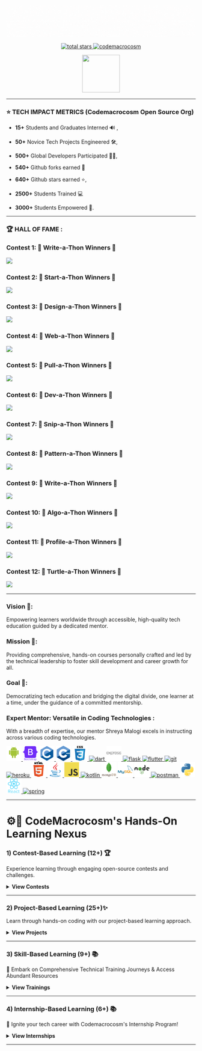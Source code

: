 

<!--

**Here are some ideas to get you started:**

🙋‍♀️ A short introduction - what is your organization all about?
🌈 Contribution guidelines - how can the community get involved?
👩‍💻 Useful resources - where can the community find your docs? Is there anything else the community should know?
🍿 Fun facts - what does your team eat for breakfast?
🧙 Remember, you can do mighty things with the power of [Markdown](https://docs.github.com/github/writing-on-github/getting-started-with-writing-and-formatting-on-github/basic-writing-and-formatting-syntax)
-->


![banner](https://github.com/CodeMacrocosm/.github/blob/main/profile/cm%20banner%20gif.gif)

<!--📛BADGES / 🌐WEBSITE: https://github.com/DenverCoder1/custom-icon-badges -->


<p align="center">
  
  <a href="https://github.com/CodeMacrocosm?tab=repositories&sort=stargazers">
    <img alt="total stars" title="Total stars on GitHub" src="https://img.shields.io/github/stars/CodeMacrocosm?color=007acc&labelColor=0055aa&style=for-the-badge&logo=person-add&label=Stars&logoColor=white"/>
  </a>


 

  <!--👀VIEWS / 🌐WEBSITE: https://github.com/antonkomarev/github-profile-views-counter -->
  <a href="https://github.com/codemacrocosm?tab=Profile Views">
    <img src="https://komarev.com/ghpvc/?username=codemacrocosmi&label=Profile%20views&color=007acc&style=for-the-badge" alt="codemacrocosm" />
   </a>
   
</p>



<!--🖼️OCTOCAT-->
<p align="center">
<img src="https://media.giphy.com/media/IP7sarl7C5lSFCw9rG/giphy.gif"  width="100px" height="100px"></p>

---
### ⭐️ TECH IMPACT METRICS (Codemacrocosm Open Source Org)

- **15+** Students and Graduates Interned 🔊 ,

- **50+** Novice Tech Projects Engineered 🛠️,

- **500+** Global Developers Participated 👨‍💻,
  
- **540+** Github forks earned 🍴

- **640+** Github stars earned ⭐️,

- **2500+** Students Trained 💻

- **3000+** Students Empowered 🚀.



---

<p align="center">




###  🏆 HALL OF FAME : 

  ###  Contest 1: 🥇 Write-a-Thon Winners 🥇

  <a href="https://github.com/codeMacrocosm/Write-a-Thon-20/graphs/contributors">
    <img src="https://contrib.rocks/image?repo=codeMacrocosm/Write-a-Thon-20" />
  </a>


  ###  Contest 2: 🥇 Start-a-Thon Winners 🥇
  <a href="https://github.com/codeMacrocosm/Start-a-Thon-20/graphs/contributors">
    <img src="https://contrib.rocks/image?repo=codeMacrocosm/Start-a-Thon-20" />
  </a>



  ### Contest 3: 🥇 Design-a-Thon Winners 🥇
  <a href="https://github.com/codeMacrocosm/Design-a-Thon-20/graphs/contributors">
    <img src="https://contrib.rocks/image?repo=codeMacrocosm/Design-a-Thon-20" />
  </a>

  ###  Contest 4: 🥇 Web-a-Thon Winners 🥇
  <a href="https://github.com/codeMacrocosm/Web-a-Thon-20/graphs/contributors">
    <img src="https://contrib.rocks/image?repo=codeMacrocosm/Web-a-Thon-20" />
  </a>



  ###  Contest 5: 🥇 Pull-a-Thon Winners 🥇
  <a href="https://github.com/codeMacrocosm/Pull-a-Thon-21/graphs/contributors">
    <img src="https://contrib.rocks/image?repo=codeMacrocosm/Pull-a-Thon-21" />
  </a>

  ###  Contest 6: 🥇 Dev-a-Thon Winners 🥇
  <a href="https://github.com/codeMacrocosm/Dev-a-Thon-21/graphs/contributors">
    <img src="https://contrib.rocks/image?repo=codeMacrocosm/Dev-a-Thon-21" />
  </a>

  ###  Contest 7: 🥇 Snip-a-Thon Winners 🥇
  <a href="https://github.com/codeMacrocosm/Snip-a-Thon-21/graphs/contributors">
    <img src="https://contrib.rocks/image?repo=codeMacrocosm/Snip-a-Thon-21" />
  </a>

  ###  Contest 8: 🥇 Pattern-a-Thon Winners 🥇
  <a href="https://github.com/codeMacrocosm/Pattern-a-Thon-22/graphs/contributors">
    <img src="https://contrib.rocks/image?repo=codeMacrocosm/Pattern-a-Thon-22" />
  </a>

  ###  Contest 9: 🥇 Write-a-Thon Winners 🥇
  <a href="https://github.com/codeMacrocosm/Vocab-a-Thon-22/graphs/contributors">
    <img src="https://contrib.rocks/image?repo=codeMacrocosm/Vocab-a-Thon-22" />
  </a>

  ###  Contest 10: 🥇 Algo-a-Thon Winners 🥇
  <a href="https://github.com/codeMacrocosm/Algo-a-Thon-22/graphs/contributors">
    <img src="https://contrib.rocks/image?repo=codeMacrocosm/Algo-a-Thon-22" />
  </a>

  ###  Contest 11: 🥇 Profile-a-Thon Winners 🥇
  <a href="https://github.com/codeMacrocosm/Profile-a-Thon-22/graphs/contributors">
    <img src="https://contrib.rocks/image?repo=codeMacrocosm/Profile-a-Thon-22" />
  </a>

  ###  Contest 12: 🥇 Turtle-a-Thon Winners 🥇
  <a href="https://github.com/codeMacrocosm/Turtle-a-Thon-23/graphs/contributors">
    <img src="https://contrib.rocks/image?repo=codeMacrocosm/Turtle-a-Thon-23" />
  </a>

</details>



</div>

---

<h3 align="left">  Vision 🌟: </h3> Empowering learners worldwide through accessible, high-quality tech education guided by a dedicated mentor.

<h3 align="left"> Mission 🚀: </h3> Providing comprehensive, hands-on courses personally crafted and led by the technical leadership to foster skill development and career growth for all.

<h3 align="left">  Goal 🎯: </h3> Democratizing tech education and bridging the digital divide, one learner at a time, under the guidance of a committed mentorship.

<h3 align="left"> Expert Mentor: Versatile in Coding Technologies :</h3>

With a breadth of expertise, our mentor Shreya Malogi excels in instructing across various coding technologies.

<p align="left"> <a href="https://developer.android.com" target="_blank" rel="noreferrer"> <img src="https://raw.githubusercontent.com/devicons/devicon/master/icons/android/android-original-wordmark.svg" alt="android" width="40" height="40"/> </a> <a href="https://getbootstrap.com" target="_blank" rel="noreferrer"> <img src="https://raw.githubusercontent.com/devicons/devicon/master/icons/bootstrap/bootstrap-plain-wordmark.svg" alt="bootstrap" width="40" height="40"/> </a> <a href="https://www.cprogramming.com/" target="_blank" rel="noreferrer"> <img src="https://raw.githubusercontent.com/devicons/devicon/master/icons/c/c-original.svg" alt="c" width="40" height="40"/> </a> <a href="https://www.w3schools.com/cpp/" target="_blank" rel="noreferrer"> <img src="https://raw.githubusercontent.com/devicons/devicon/master/icons/cplusplus/cplusplus-original.svg" alt="cplusplus" width="40" height="40"/> </a> <a href="https://www.w3schools.com/css/" target="_blank" rel="noreferrer"> <img src="https://raw.githubusercontent.com/devicons/devicon/master/icons/css3/css3-original-wordmark.svg" alt="css3" width="40" height="40"/> </a> <a href="https://dart.dev" target="_blank" rel="noreferrer"> <img src="https://www.vectorlogo.zone/logos/dartlang/dartlang-icon.svg" alt="dart" width="40" height="40"/> </a> <a href="https://expressjs.com" target="_blank" rel="noreferrer"> <img src="https://raw.githubusercontent.com/devicons/devicon/master/icons/express/express-original-wordmark.svg" alt="express" width="40" height="40"/> </a> <a href="https://flask.palletsprojects.com/" target="_blank" rel="noreferrer"> <img src="https://www.vectorlogo.zone/logos/pocoo_flask/pocoo_flask-icon.svg" alt="flask" width="40" height="40"/> </a> <a href="https://flutter.dev" target="_blank" rel="noreferrer"> <img src="https://www.vectorlogo.zone/logos/flutterio/flutterio-icon.svg" alt="flutter" width="40" height="40"/> </a> <a href="https://git-scm.com/" target="_blank" rel="noreferrer"> <img src="https://www.vectorlogo.zone/logos/git-scm/git-scm-icon.svg" alt="git" width="40" height="40"/> </a> <a href="https://heroku.com" target="_blank" rel="noreferrer"> <img src="https://www.vectorlogo.zone/logos/heroku/heroku-icon.svg" alt="heroku" width="40" height="40"/> </a> <a href="https://www.w3.org/html/" target="_blank" rel="noreferrer"> <img src="https://raw.githubusercontent.com/devicons/devicon/master/icons/html5/html5-original-wordmark.svg" alt="html5" width="40" height="40"/> </a> <a href="https://www.java.com" target="_blank" rel="noreferrer"> <img src="https://raw.githubusercontent.com/devicons/devicon/master/icons/java/java-original.svg" alt="java" width="40" height="40"/> </a> <a href="https://developer.mozilla.org/en-US/docs/Web/JavaScript" target="_blank" rel="noreferrer"> <img src="https://raw.githubusercontent.com/devicons/devicon/master/icons/javascript/javascript-original.svg" alt="javascript" width="40" height="40"/> </a> <a href="https://kotlinlang.org" target="_blank" rel="noreferrer"> <img src="https://www.vectorlogo.zone/logos/kotlinlang/kotlinlang-icon.svg" alt="kotlin" width="40" height="40"/> </a> <a href="https://www.mongodb.com/" target="_blank" rel="noreferrer"> <img src="https://raw.githubusercontent.com/devicons/devicon/master/icons/mongodb/mongodb-original-wordmark.svg" alt="mongodb" width="40" height="40"/> </a> <a href="https://www.mysql.com/" target="_blank" rel="noreferrer"> <img src="https://raw.githubusercontent.com/devicons/devicon/master/icons/mysql/mysql-original-wordmark.svg" alt="mysql" width="40" height="40"/> </a> <a href="https://nodejs.org" target="_blank" rel="noreferrer"> <img src="https://raw.githubusercontent.com/devicons/devicon/master/icons/nodejs/nodejs-original-wordmark.svg" alt="nodejs" width="40" height="40"/> </a> <a href="https://postman.com" target="_blank" rel="noreferrer"> <img src="https://www.vectorlogo.zone/logos/getpostman/getpostman-icon.svg" alt="postman" width="40" height="40"/> </a> <a href="https://www.python.org" target="_blank" rel="noreferrer"> <img src="https://raw.githubusercontent.com/devicons/devicon/master/icons/python/python-original.svg" alt="python" width="40" height="40"/> </a> <a href="https://reactjs.org/" target="_blank" rel="noreferrer"> <img src="https://raw.githubusercontent.com/devicons/devicon/master/icons/react/react-original-wordmark.svg" alt="react" width="40" height="40"/> </a> <a href="https://spring.io/" target="_blank" rel="noreferrer"> <img src="https://www.vectorlogo.zone/logos/springio/springio-icon.svg" alt="spring" width="40" height="40"/> </a> </p>

---

# ⚙️🧠 CodeMacrocosm's Hands-On Learning Nexus

### 1) Contest-Based Learning (12+) 🏆

Experience learning through engaging open-source contests and challenges.

<details>
  <summary><strong>View Contests </strong></summary>

- **Contest 1: [🏆 Write-a-Thon-20](https://github.com/CodeMacrocosm/Write-a-Thon-20)**
  - 🌟 Unleash the Creative Power of Magic Words
  - Stars: 11, Forks: 3, Contributors: 10

- **Contest 2: [🌟 Start-a-Thon-20](https://github.com/CodeMacrocosm/Start-a-Thon-20)**
  - 🌟 The Hello World Spectacular Extravaganza
  - Stars: 11, Forks: 6, Contributors: 32

- **Contest 3: [💻 Design-a-Thon-20](https://github.com/CodeMacrocosm/Design-a-Thon-20)**
  - 🌟 Storyteller's Canvas - Design Your Narrative
  - Stars: 12, Forks: 10, Contributors: 9

- **Contest 4: [🌐 Web-a-Thon-20](https://github.com/CodeMacrocosm/Web-a-Thon-20)**
  - 🌟 Ultimate Web Development Showdown!
  - Stars: 38, Forks: 127, Contributors: 120

- **Contest 5: [🚀 Pull-a-Thon-21](https://github.com/CodeMacrocosm/Pull-a-Thon-21)**
  - 🌟 Entry Point to Open Source Collaboration!
  - Stars: 25, Forks: 117, Contributors: 135

- **Contest 6: [✂️ Dev-a-Thon-21](https://github.com/CodeMacrocosm/Dev-a-Thon-21)**
  - 🌟 Your Gateway to Express Your Dev Journey!
  - Stars: 10, Forks: 30, Contributors: 31

- **Contest 7: [🌟 Snip-a-Thon-21](https://github.com/CodeMacrocosm/Snip-a-Thon-21)**
  - 🌟 Code Brilliance, One Snippet at a Time!
  - Stars: 11, Forks: 32, Contributors: 28

- **Contest 8: [📖 Vocab-a-Thon-22](https://github.com/CodeMacrocosm/Vocab-a-Thon-22)**
  - 🌟 Your Passport to Word Wonderland!
  - Stars: 26, Forks: 31, Contributors: 33

- **Contest 9: [💻 Pattern-a-Thon-22](https://github.com/CodeMacrocosm/Pattern-a-Thon-22)**
  - 🌟 Artistic Expressive Canvas in Code
  - Stars: 27, Forks: 39, Contributors: 39

- **Contest 10: [🌐 Algo-a-Thon-22](https://github.com/CodeMacrocosm/Algo-a-Thon-22)**
  - 🌟 Ingeniously Crafting Algorithms Anew
  - Stars: 35, Forks: 78, Contributors: 83

- **Contest 11: [✨ Turtle-a-Thon-23](https://github.com/CodeMacrocosm/Turtle-a-Thon-23)**
  - 🌟 Explore Turtle Graphics Bliss...
  - Stars: 8, Forks: 8, Contributors: 8

</details>

---

### 2) Project-Based Learning (25+)✨

Learn through hands-on coding with our project-based learning approach.

<details>
  <summary><strong> View Projects </strong></summary>


### 🚀 Welcome to Our Coding Universe! 🌌

At CodeMacrocosm, we believe in hands-on learning that propels your coding journey to new heights. Led by our visionary Technical Director, we're on a mission to revolutionize the way you learn and engage with technology. With a diverse array of projects, mentorship programs, and workshops, we're here to empower you to unleash your full potential in the world of coding.


Ready to embark on an epic coding journey? Join us and let's code the future together! 🚀✨


### Here are the Projects Led by Our Technical Director during Masterclass sessions for various batches

1. **[Pandemic Alert](https://github.com/CodeMacrocosm/Pandemic-Alert)**
   - **🎯 Learning Outcome:** Create a real-time pandemic alert system.
   - **💻 Tech Stack:** Python
   - **⭐ Stats:** 13 Stars, 1 Fork

2. **[Text-to-Speech (TTS)](https://github.com/CodeMacrocosm/TTS)**
   - **🔊 Learning Outcome:** Convert text into speech.
   - **💻 Tech Stack:** Python
   - **⭐ Stats:** 13 Stars, 1 Fork

3. **[Bio Data](https://github.com/CodeMacrocosm/Bio-Data)**
   - **📝 Learning Outcome:** Create and manage biodata.
   - **💻 Tech Stack:** HTML
   - **⭐ Stats:** 12 Stars, 2 Forks

4. **[Teal Minimal Portfolio](https://github.com/CodeMacrocosm/Teal-Minimal-Portfolio)**
   - **🎨 Learning Outcome:** Design a minimalistic portfolio.
   - **💻 Tech Stack:** HTML, CSS
   - **⭐ Stats:** 13 Stars, 2 Forks

5. **[Tinder for Dogs](https://github.com/CodeMacrocosm/tindog)**
   - **🐶 Learning Outcome:** Develop a dog matching app.
   - **💻 Tech Stack:** HTML, CSS, Bootstrap
   - **⭐ Stats:** 12 Stars, 1 Fork

6. **[Polka Dot](https://github.com/CodeMacrocosm/the_hirst_painting)**
   - **🔵 Learning Outcome:** Create polka dot patterns.
   - **💻 Tech Stack:** Turtle GUI (Python)
   - **⭐ Stats:** 14 Stars, 2 Forks

7. **[Spirograph](https://github.com/CodeMacrocosm/spirograph)**
   - **🌀 Learning Outcome:** Create intricate spirograph patterns.
   - **💻 Tech Stack:** Turtle GUI (Python)
   - **⭐ Stats:** 17 Stars, 3 Forks

8. **[Doraemon](https://github.com/CodeMacrocosm/doraemon)**
   - **🤖 Learning Outcome:** Draw the character Doraemon.
   - **💻 Tech Stack:** Turtle GUI (Python)
   - **⭐ Stats:** 14 Stars, 3 Forks

9. **[Among Us Tribute](https://github.com/CodeMacrocosm/among-us)**
   - **👾 Learning Outcome:** Create a tribute to the game Among Us.
   - **💻 Tech Stack:** Turtle GUI (Python)
   - **⭐ Stats:** 11 Stars, 1 Fork

10. **[Drums Kit](https://github.com/CodeMacrocosm/drums-app)**
    - **🥁 Learning Outcome:** Create an interactive drums kit.
    - **💻 Tech Stack:** HTML, CSS, JavaScript
    - **⭐ Stats:** 14 Stars, 1 Fork

11. **[Dice Game](https://github.com/CodeMacrocosm/Dice-game)**
    - **🎲 Learning Outcome:** Implement a simple dice game.
    - **💻 Tech Stack:** HTML, CSS, JavaScript
    - **⭐ Stats:** 13 Stars, 1 Fork

12. **[Favicon Fetcher](https://github.com/CodeMacrocosm/favicon-fetcher)**
    - **🌐 Learning Outcome:** Fetch favicons from websites.
    - **💻 Tech Stack:** HTML, CSS, JavaScript
    - **⭐ Stats:** 10 Stars, 1 Fork

13. **[Kanye Quotes Generator](https://github.com/CodeMacrocosm/kanye-quotes-generator)**
    - **🎤 Learning Outcome:** Generate random Kanye West quotes using an API.
    - **💻 Tech Stack:** JavaScript (API)
    - **⭐ Stats:** 12 Stars, 1 Fork

14. **[Real-time ISS Tracker](https://github.com/CodeMacrocosm/Real-time-ISS-Tracker)**
    - **🌍 Learning Outcome:** Track the International Space Station in real-time.
    - **💻 Tech Stack:** Python, Tkinter
    - **⭐ Stats:** 12 Stars, 1 Fork

15. **[Flask API Integration](https://github.com/CodeMacrocosm/Flask-API-Integration)**
    - **🚀 Learning Outcome:** Integrate APIs into Flask applications.
    - **💻 Tech Stack:** Python, Flask
    - **⭐ Stats:** 10 Stars, 1 Fork

16. **[Miles to Kilometers Converter](https://github.com/CodeMacrocosm/miles-to-km-converter)**
    - **➡️🚶 Learning Outcome:** Build a converter for miles to kilometers.
    - **💻 Tech Stack:** Tkinter (Python)
    - **⭐ Stats:** 13 Stars, 1 Fork

17. **[I Am Rich App](https://github.com/CodeMacrocosm/rich-app)**
    - **💰 Learning Outcome:** Create a simple "I Am Rich" app.
    - **💻 Tech Stack:** Flutter
    - **⭐ Stats:** 13 Stars, 1 Fork

18. **[BizCard App](https://github.com/CodeMacrocosm/bizcard-app)**
    - **📇 Learning Outcome:** Create a business card app.
    - **💻 Tech Stack:** Flutter
    - **⭐ Stats:** 13 Stars, 1 Fork

19. **[Responsive Side Panel](https://github.com/CodeMacrocosm/Responsive-Side-Panel)**
    - **💻 Learning Outcome:** Create a responsive side panel for websites.
    - **💻 Tech Stack:** HTML, CSS, JavaScript
    - **⭐ Stats:** Not available

20. **[Automated Personalized Email](https://github.com/CodeMacrocosm/Automated-personalized-Email)**
    - **✉️ Learning Outcome:** Automate personalized email sending using Python and SMTP.
    - **💻 Tech Stack:** Python, SMTP
    - **⭐ Stats:** 13 Stars

21. **[Birthday Wisher App](https://github.com/CodeMacrocosm/BGC-app)**
    - **🎈 Learning Outcome:** Create an app for automating birthday wishes.
    - **💻 Tech Stack:** Not available
    - **⭐ Stats:** 14 Stars

22. **[The Pomodoro](https://github.com/CodeMacrocosm/the-pomodoro)**
    - **⏰ Learning Outcome:** Implement the Pomodoro Technique in a web app.
    - **💻 Tech Stack:** Not available
    - **⭐ Stats:** 12 Stars

23. **[MP4 to GIF Converter](https://github.com/CodeMacrocosm/mp4-to-gif)**
    - **🎞️ Learning Outcome:** Convert MP4 videos to GIFs.
    - **💻 Tech Stack:** Not available
    - **⭐ Stats:** 13 Stars, 2 Forks

24. **[URL Shortener](https://github.com/CodeMacrocosm/URL-shortener)**
    - **🔗 Learning Outcome:** Create a URL shortener service.
    - **💻 Tech Stack:** Not available
    - **⭐ Stats:** 13 Stars

25. **[Indian Flag](https://github.com/CodeMacrocosm/Indian_flag)**
    - **🇮🇳 Learning Outcome:** Create the Indian flag using code.
    - **💻 Tech Stack:** Not available
    - **⭐ Stats:** 13 Stars

26. **[Coffee Machine](https://github.com/CodeMacrocosm/Coffee-Machine)**
    - **☕ Learning Outcome:** Simulate a coffee machine.
    - **💻 Tech Stack:** Not available
    - **⭐ Stats:** 13 Stars

</details>



---

### 3) Skill-Based Learning (9+) 📚

🚀 Embark on Comprehensive Technical Training Journeys & Access Abundant Resources 



<details>
  <summary><strong> View Trainings </strong></summary>

- We empower global programmers with essential skills through meticulously crafted learning paths and comprehensive training.



1. **[📖 Github Training](https://github.com/CodeMacrocosm/Github-BOOK)**
   - Master version control with Git, repository management, and collaboration techniques.
   - **Stars:** 18 | **Forks:** 6

2. **[👨‍💻 Git Training](https://github.com/CodeMacrocosm/git-BOOK)**
   - Learn Git fundamentals, from version control to advanced branching strategies.
   - **Stars:** 10 | **Forks:** 5

3. **[🔧 15 days of HTML/CSS Training](https://github.com/CodeMacrocosm/HTMLCSS-BOOK)**
   - Build responsive web pages from scratch with HTML/CSS.
   - **Stars:** 11 | **Forks:** 9

4. **[⚛️ 10 Days of React.js Training](https://github.com/CodeMacrocosm/react.js-BOOK)**
   - Create dynamic user interfaces and scalable web applications with React.js.
   - **Stars:** 11 | **Forks:** 5

5. **[🌐 10 days of C Training](https://github.com/CodeMacrocosm/C-BOOK)**
   - Master the C programming language for system programming and algorithm development.
   - **Stars:** 17 | **Forks:** 7

6. **[🔍 10 days of C++ Training](https://github.com/CodeMacrocosm/CPP-BOOK)**
   - Explore advanced C++ concepts like classes and polymorphism.
   - **Stars:** 11 | **Forks:** 6

7. **[💡 30 days of DSA basics Training](https://github.com/CodeMacrocosm/DSA-BOOK)**
   - Learn essential data structures and algorithms for problem-solving.
   - **Stars:** 13 | **Forks:** 3

8. **[☕ 10 days of Java Training](https://github.com/CodeMacrocosm/JAVA-BOOK)**
   - Dive into Java programming and its ecosystem.
   - **Stars:** 10 | **Forks:** 2

9. **[🌐 45 days of Full Stack Web Development](https://github.com/CodeMacrocosm/WEBD-BOOK)**
   - Master full-stack web development from front-end to back-end.
   - **Stars:** 5 | **Forks:** 2
  
10. **[⚛️ 10 Days of python for kids](https://github.com/CodeMacrocosm/Python-Training)**
   - 10 Days of python training for kids of age 7-12
   - **Stars:** 3 | **Forks:** -

11. **[📖 10 Days of Data Analysis](https://github.com/CodeMacrocosm/Data-Analytics-Training)**
   - Master complete data analysis
   - **Stars:** 3 | **Forks:** -

Join us on an enriching learning adventure and unlock your full potential in the world of programming! 🚀📚

</details>


---

### 4) Internship-Based Learning (6+) 📚

🚀 Ignite your tech career with Codemacrocosm's Internship Program! 


<details>
  <summary><strong> View Internships </strong></summary>

CodeBoost: Accelerate Your Tech Career with Codemacrocosm's Internship Program

Codemacrocosm proudly presents its free internship program, designed for students and graduates deeply passionate about technology. 🎉 Immerse yourself in hands-on experiences, receive expert mentorship, and acquire valuable skills in software development, design, marketing, and beyond. 💻✨ Don't miss out on this incredible opportunity to ignite your tech career with Codemacrocosm! 🔥 Apply now!

### Frontend Development Internship 💻
- **Hands-On Projects:** Engage in practical frontend development tasks and projects.
  
- [Apply Now](https://docs.google.com/forms/d/e/1FAIpQLSc2p5PEnS5nA6DKED1gUtX9qPTMn41lRHDWQ0SmEgYNZWrhlg/viewform)

### Backend Development Internship 🖥️
- **Coding Challenges:** Tackle backend coding challenges and implement server-side solutions.
  
- [Apply Now](https://docs.google.com/forms/d/e/1FAIpQLSc2p5PEnS5nA6DKED1gUtX9qPTMn41lRHDWQ0SmEgYNZWrhlg/viewform)

### Full Stack Development Internship 🌐
- **End-to-End Projects:** Work on full-stack projects from frontend design to backend implementation.
  
- [Apply Now](https://docs.google.com/forms/d/e/1FAIpQLSc2p5PEnS5nA6DKED1gUtX9qPTMn41lRHDWQ0SmEgYNZWrhlg/viewform)

### Python Development Internship 🐍
- **Practical Programming:** Solve Python coding exercises and complete development tasks.

- [Apply Now](https://docs.google.com/forms/d/e/1FAIpQLSc2p5PEnS5nA6DKED1gUtX9qPTMn41lRHDWQ0SmEgYNZWrhlg/viewform)

### Graphic Design Internship 🎨
- **Design Challenges:** Take on graphic design challenges and create visual assets.

- [Apply Now](https://docs.google.com/forms/d/e/1FAIpQLSc2p5PEnS5nA6DKED1gUtX9qPTMn41lRHDWQ0SmEgYNZWrhlg/viewform)

### Digital Marketing Internship 📈
- **Marketing Campaigns:** Execute digital marketing campaigns and analyze their performance.

- [Apply Now](https://docs.google.com/forms/d/e/1FAIpQLSc2p5PEnS5nA6DKED1gUtX9qPTMn41lRHDWQ0SmEgYNZWrhlg/viewform)

</details>

---

